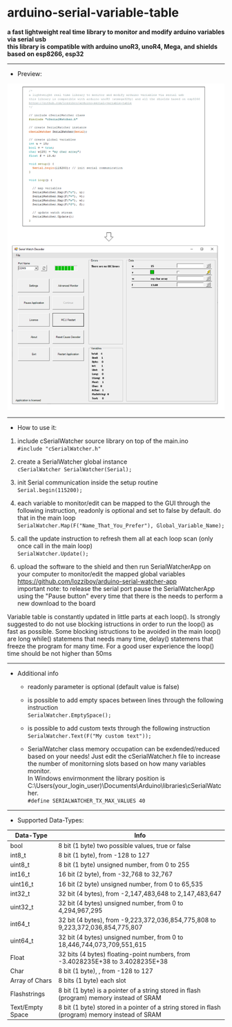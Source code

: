 # arduino-serial-variable-table
**a fast lightweight real time library to monitor and modify arduino variables via serial usb  
this library is compatible with arduino unoR3, unoR4, Mega, and shields based on esp8266, esp32**
      
___
* Preview:  

![Example](https://github.com/lozziboy/arduino-serial-variable-table/blob/main/docs/image.PNG)  

___
* How to use it:

 1. include cSerialWatcher source library on top of the main.ino  
     `#include "cSerialWatcher.h"`
      
 2. create a SerialWatcher global instance  
     `cSerialWatcher SerialWatcher(Serial);`

 3. init Serial communication inside the setup routine  
     `Serial.begin(115200);`
     
 4. each variable to monitor/edit can be mapped to the GUI through the following instruction, readonly is optional and set to false by default. do that in the main loop  
	   `SerialWatcher.Map(F("Name_That_You_Prefer"), Global_Variable_Name);`
       
 5. call the update instruction to refresh them all at each loop scan (only once call in the main loop)  
	   `SerialWatcher.Update();`

 6. upload the software to the shield and then run SerialWatcherApp on your computer to monitor/edit the mapped global variables  
    https://github.com/lozziboy/arduino-serial-watcher-app    
    important note: to release the serial port pause the SerialWatcherApp using the "Pause button" every time that there is the needs to perform a new download to the board
    
Variable table is constantly updated in little parts at each loop().
Is strongly suggested to do not use blocking istructions in order to run the loop() as fast as possible.
Some blocking istructions to be avoided in the main loop() are long while() statemens that needs many time, delay() statemens that freeze the program for many time.
For a good user experience the loop() time should be not higher than 50ms
      
___
* Additional info
	   
   * readonly parameter is optional (default value is false)
	   
   * is possible to add empty spaces between lines through the following instruction  
        `SerialWatcher.EmptySpace();`

   * is possible to add custom texts through the following instruction  
        `SerialWatcher.Text(F("My custom text"));`

   * SerialWatcher class memory occupation can be exdended/reduced based on your needs!
      Just edit the cSerialWatcher.h file to increase the number of monitorning slots based on how many variables monitor.  
      In Windows envirmonment the library position is C:\Users\(your_login_user)\Documents\Arduino\libraries\cSerialWatcher.  
      `#define SERIALWATCHER_TX_MAX_VALUES 40`  
      
___
* Supported Data-Types:

Data-Type | Info
------------ | -------------
bool | 8 bit (1 byte) two possible values, true or false
int8_t | 8 bit (1 byte), from -128 to 127
uint8_t | 8 bit (1 byte) unsigned number, from 0 to 255          
int16_t | 16 bit (2 byte), from -32,768 to 32,767
uint16_t | 16 bit (2 byte) unsigned number, from 0 to 65,535
int32_t | 32 bit (4 bytes), from -2,147,483,648 to 2,147,483,647
uint32_t | 32 bit (4 bytes) unsigned number, from 0 to 4,294,967,295
int64_t | 32 bit (4 bytes), from -9,223,372,036,854,775,808 to 9,223,372,036,854,775,807
uint64_t | 32 bit (4 bytes) unsigned number, from 0 to 18,446,744,073,709,551,615
Float | 32 bits (4 bytes) floating-point numbers, from -3.4028235E+38 to 3.4028235E+38
Char  | 8 bit (1 byte), , from -128 to 127
Array of Chars | 8 bits (1 byte) each slot
Flashstrings | 8 bit (1 byte) is a pointer of a string stored in flash (program) memory instead of SRAM
Text/Empty Space | 8 bit (1 byte) stored in a pointer of a string stored in flash (program) memory instead of SRAM  
      

